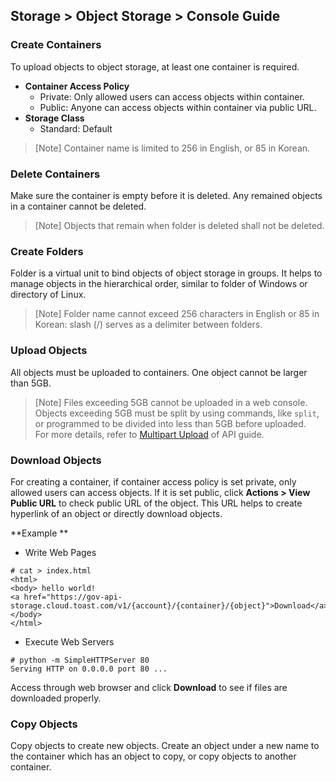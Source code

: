 ## Storage > Object Storage > Console Guide


### Create Containers

To upload objects to object storage, at least one container is required.

* **Container Access Policy**
    * Private: Only allowed users can access objects within container.
    * Public: Anyone can access objects within container via public URL.
* **Storage Class**
    * Standard: Default

> [Note]
> Container name is limited to 256 in English, or 85 in Korean. 


### Delete Containers
Make sure the container is empty before it is deleted. Any remained objects in a container cannot be deleted.

> [Note]
> Objects that remain when folder is deleted shall not be deleted.

### Create Folders

Folder is a virtual unit to bind objects of object storage in groups. It helps to manage objects in the hierarchical order, similar to folder of Windows or directory of Linux.

> [Note]
> Folder name cannot exceed 256 characters in English or 85 in Korean: slash (/) serves as a delimiter between folders.


### Upload Objects

All objects must be uploaded to containers. One object cannot be larger than 5GB.

> [Note]
> Files exceeding 5GB cannot be uploaded in a web console.
> Objects exceeding 5GB must be split by using commands, like  `split`, or programmed to be divided into less than 5GB before uploaded.  
> For more details, refer to [Multipart Upload](api-guide/#multipart-upload) of API guide.

### Download Objects

For creating a container, if container access policy is set private, only allowed users can access objects. If it is set public, click **Actions > View Public URL** to check public URL of the object. This URL helps to create hyperlink of an object or directly download objects.   

**Example **

* Write Web Pages

```
# cat > index.html
<html>
<body> hello world!
<a href="https://gov-api-storage.cloud.toast.com/v1/{account}/{container}/{object}">Download</a>
</body>
</html>
```

* Execute Web Servers

```
# python -m SimpleHTTPServer 80
Serving HTTP on 0.0.0.0 port 80 ...
```

Access through web browser and click **Download** to see if files are downloaded properly.


### Copy Objects
Copy objects to create  new objects. Create an object under a new name to the container which has an object to copy, or copy objects to another container.

